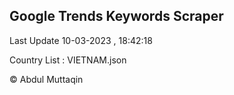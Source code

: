 

## Google Trends Keywords Scraper 
 
Last Update 10-03-2023 , 18:42:18

Country List :
VIETNAM.json



© Abdul Muttaqin 
